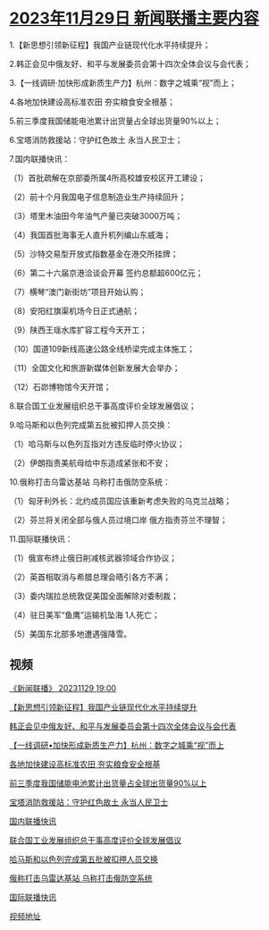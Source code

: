# [2023年11月29日 新闻联播主要内容](https://tv.cctv.com/lm/xwlb/day/20231129.shtml)

1.【新思想引领新征程】我国产业链现代化水平持续提升；

2.韩正会见中俄友好、和平与发展委员会第十四次全体会议与会代表；

3.【一线调研·加快形成新质生产力】杭州：数字之城乘“视”而上；

4.各地加快建设高标准农田 夯实粮食安全根基；

5.前三季度我国储能电池累计出货量占全球出货量90%以上；

6.宝塔消防救援站：守护红色故土 永当人民卫士；

7.国内联播快讯：

（1）首批疏解在京部委所属4所高校雄安校区开工建设；

（2）前十个月我国电子信息制造业生产持续回升；

（3）塔里木油田今年油气产量已突破3000万吨；

（4）我国首批海事无人直升机列编山东威海；

（5）沙特交易型开放式指数基金在港交所挂牌；

（6）第二十六届京港洽谈会开幕 签约总额超600亿元；

（7）横琴“澳门新街坊”项目开始认购；

（8）安阳红旗渠机场今日正式通航；

（9）陕西王瑶水库扩容工程今天开工；

（10）国道109新线高速公路全线桥梁完成主体施工；

（11）全国文化和旅游新媒体创新发展大会举办；

（12）石峁博物馆今天开馆；

8.联合国工业发展组织总干事高度评价全球发展倡议；

9.哈马斯和以色列完成第五批被扣押人员交换：

（1）哈马斯与以色列互指对方违反临时停火协议；

（2）伊朗指责美航母给中东造成紧张和不安；

10.俄称打击乌雷达基站 乌称打击俄防空系统：

（1）匈牙利外长：北约成员国应该重新考虑失败的乌克兰战略；

（2）芬兰将关闭全部与俄人员过境口岸 俄方指责芬兰不理智；

11.国际联播快讯：

（1）俄宣布终止俄日削减核武器领域合作协议；

（2）英首相取消与希腊总理会晤引各方不满；

（3）委内瑞拉总统敦促美国全面解除对委制裁；

（4）驻日美军“鱼鹰”运输机坠海 1人死亡；

（5）美国东北部多地遭遇强降雪。

## 视频

[《新闻联播》 20231129 19:00](https://tv.cctv.com/2023/11/29/VIDEk9kvQ0Xtbrkmgt3jvFQd231129.shtml)

[【新思想引领新征程】我国产业链现代化水平持续提升](https://tv.cctv.com/2023/11/29/VIDEvRmF8lqY4FeOUchupZNC231129.shtml)

[韩正会见中俄友好、和平与发展委员会第十四次全体会议与会代表](https://tv.cctv.com/2023/11/29/VIDEoP5nRM2eoJ0sZumXknBl231129.shtml)

[【一线调研•加快形成新质生产力】杭州：数字之城乘“视”而上](https://tv.cctv.com/2023/11/29/VIDE59l2kCAxkXLLkGf9aObe231129.shtml)

[各地加快建设高标准农田 夯实粮食安全根基](https://tv.cctv.com/2023/11/29/VIDEQ05aj1mvE2FaYT4kGlEQ231129.shtml)

[前三季度我国储能电池累计出货量占全球出货量90%以上](https://tv.cctv.com/2023/11/29/VIDE2RgjU3OFspNELgldvLdw231129.shtml)

[宝塔消防救援站：守护红色故土 永当人民卫士](https://tv.cctv.com/2023/11/29/VIDElgyfdTtBJfcDeXYKZP82231129.shtml)

[国内联播快讯](https://tv.cctv.com/2023/11/29/VIDEeAYpHfAfwVIew1zyrVC1231129.shtml)

[联合国工业发展组织总干事高度评价全球发展倡议](https://tv.cctv.com/2023/11/29/VIDEPYptHpW2v1hyudxndr6d231129.shtml)

[哈马斯和以色列完成第五批被扣押人员交换](https://tv.cctv.com/2023/11/29/VIDEnEriILijbiTwhdJlcM3e231129.shtml)

[俄称打击乌雷达基站 乌称打击俄防空系统](https://tv.cctv.com/2023/11/29/VIDEkPFQ9GlCJnMKw9HlCjsf231129.shtml)

[国际联播快讯](https://tv.cctv.com/2023/11/29/VIDEfXiFpcOSwTHr0H0kJZme231129.shtml)

[视频地址](https://tv.cctv.com/lm/xwlb/day/20231129.shtml) 


